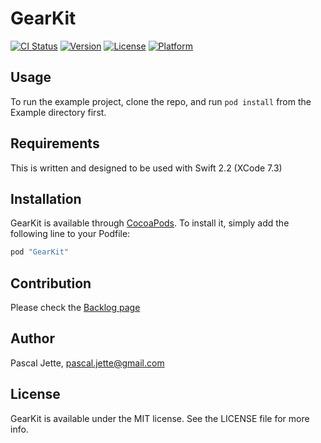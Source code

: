 # GearKit

[![CI Status](http://img.shields.io/travis/pascaljette/GearKit.svg?style=flat)](https://travis-ci.org/pascaljette/GearKit)
[![Version](https://img.shields.io/cocoapods/v/GearKit.svg?style=flat)](http://cocoapods.org/pods/GearKit)
[![License](https://img.shields.io/cocoapods/l/GearKit.svg?style=flat)](http://cocoapods.org/pods/GearKit)
[![Platform](https://img.shields.io/cocoapods/p/GearKit.svg?style=flat)](http://cocoapods.org/pods/GearKit)

## Usage

To run the example project, clone the repo, and run `pod install` from the Example directory first.

## Requirements

This is written and designed to be used with Swift 2.2 (XCode 7.3)

## Installation

GearKit is available through [CocoaPods](http://cocoapods.org). To install
it, simply add the following line to your Podfile:

```ruby
pod "GearKit"
```

## Contribution

Please check the [Backlog page](https://pjette.backlogtool.com/find/GK_1)

## Author

Pascal Jette, pascal.jette@gmail.com

## License

GearKit is available under the MIT license. See the LICENSE file for more info.
